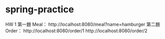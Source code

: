 # spring-practice
HW 1
第一題 Meal：
http://localhost:8080/meal?name=hamburger
第二題 Order：
http://localhost:8080/order/1
http://localhost:8080/order/2
